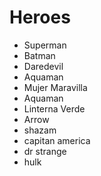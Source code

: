 # Heroes

* Superman
* Batman
* Daredevil
* Aquaman
* Mujer Maravilla
* Aquaman
* Linterna Verde
* Arrow
* shazam
* capitan america
* dr strange
* hulk

